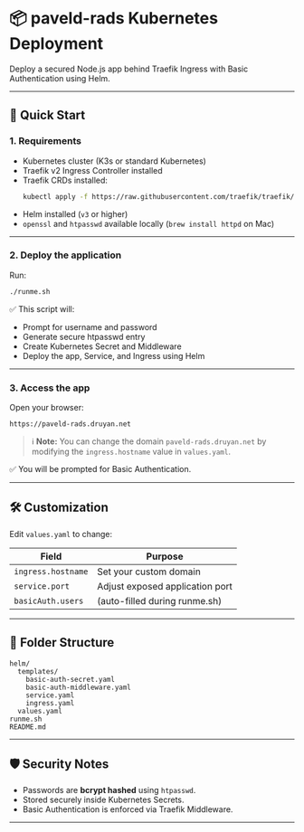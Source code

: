 # 📦 paveld-rads Kubernetes Deployment

Deploy a secured Node.js app behind Traefik Ingress with Basic Authentication using Helm.

---

## 🚀 Quick Start

### 1. Requirements

- Kubernetes cluster (K3s or standard Kubernetes)
- Traefik v2 Ingress Controller installed
- Traefik CRDs installed:
  ```bash
  kubectl apply -f https://raw.githubusercontent.com/traefik/traefik/v2.10/docs/content/reference/dynamic-configuration/kubernetes-crd-definition-v1.yml
  ```
- Helm installed (`v3` or higher)
- `openssl` and `htpasswd` available locally (`brew install httpd` on Mac)

---

### 2. Deploy the application

Run:

```bash
./runme.sh
```

✅ This script will:
- Prompt for username and password
- Generate secure htpasswd entry
- Create Kubernetes Secret and Middleware
- Deploy the app, Service, and Ingress using Helm

---

### 3. Access the app

Open your browser:

```text
https://paveld-rads.druyan.net
```

> ℹ️ **Note:** You can change the domain `paveld-rads.druyan.net` by modifying the `ingress.hostname` value in `values.yaml`.

✅ You will be prompted for Basic Authentication.

---

## 🛠 Customization

Edit `values.yaml` to change:

| Field | Purpose |
|-------|---------|
| `ingress.hostname` | Set your custom domain |
| `service.port` | Adjust exposed application port |
| `basicAuth.users` | (auto-filled during runme.sh) |

---

## 📜 Folder Structure

```text
helm/
  templates/
    basic-auth-secret.yaml
    basic-auth-middleware.yaml
    service.yaml
    ingress.yaml
  values.yaml
runme.sh
README.md
```

---

## 🛡 Security Notes

- Passwords are **bcrypt hashed** using `htpasswd`.
- Stored securely inside Kubernetes Secrets.
- Basic Authentication is enforced via Traefik Middleware.

---

